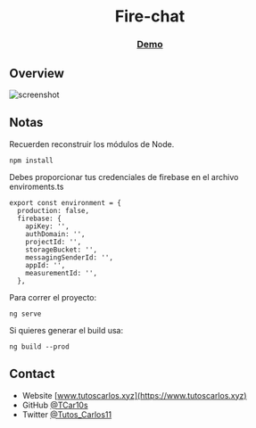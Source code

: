 <h1 align="center">Fire-chat</h1>

<div align="center">
  <h3>
    <a href="https://fire-chat-app.netlify.app/">
      Demo
    </a>
  </h3>
</div>

## Overview

![screenshot](https://raw.githubusercontent.com/TCar10s/firechat/main/src/assets/img/screenshot-desktop.png)


## Notas

Recuerden reconstruir los módulos de Node.

```
npm install
```

Debes proporcionar tus credenciales de firebase en el archivo enviroments.ts

```
export const environment = {
  production: false,
  firebase: {
    apiKey: '',
    authDomain: '',
    projectId: '',
    storageBucket: '',
    messagingSenderId: '',
    appId: '',
    measurementId: '',
  },
```

Para correr el proyecto:

```
ng serve
```

Si quieres generar el build usa:

```
ng build --prod
```

## Contact

- Website [www.tutoscarlos.xyz](https://www.tutoscarlos.xyz)
- GitHub [@TCar10s](https://https://github.com/TCar10s)
- Twitter [@Tutos_Carlos11](https://twitter.com/Tutos_Carlos11)
